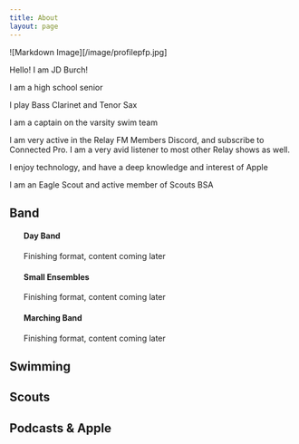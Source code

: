 ```yaml
---
title: About
layout: page
---
```


![Markdown Image][/image/profilepfp.jpg]

<p>Hello! I am JD Burch!</p>
<p>I am a high school senior</p>
<p>I play Bass Clarinet and Tenor Sax</p>
<p>I am a captain on the varsity swim team</p>
<p>I am very active in the Relay FM Members Discord, and subscribe to Connected Pro. I am a very avid listener to most other Relay shows as well.</p>
<p>I enjoy technology, and have a deep knowledge and interest of Apple</p>
<p>I am an Eagle Scout and active member of Scouts BSA</p>

<h2>Band</h2>

<div style="text-indent: 25px;"> <h4>Day Band</h4>
<p>Finishing format, content coming later</p>
<h4>Small Ensembles</h4>
<p>Finishing format, content coming later</p>
<h4>Marching Band</h4>
<p>Finishing format, content coming later</p> </div>

<h2>Swimming</h2>

<h2>Scouts</h2>

<h2>Podcasts & Apple</h2>
